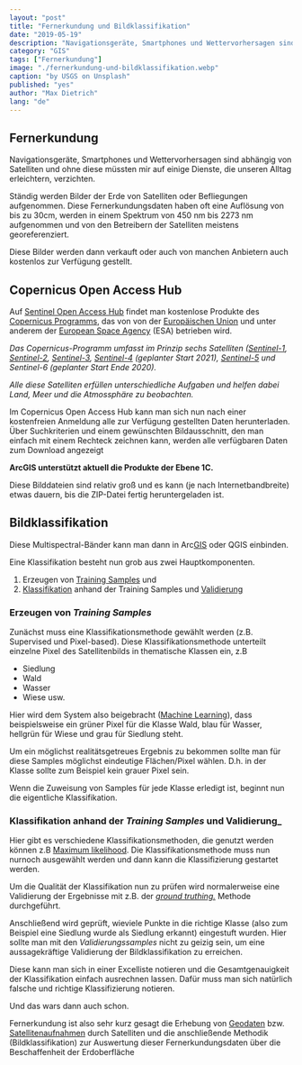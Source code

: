 ```yaml
---
layout: "post"
title: "Fernerkundung und Bildklassifikation"
date: "2019-05-19"
description: "Navigationsgeräte, Smartphones und Wettervorhersagen sind abhängig von Satelliten und ohne diese müssten mir auf einige Dienste, die unseren Alltag erleichtern, verzichten."
category: "GIS"
tags: ["Fernerkundung"]
image: "./fernerkundung-und-bildklassifikation.webp"
caption: "by USGS on Unsplash"
published: "yes"
author: "Max Dietrich"
lang: "de"
---
```



## Fernerkundung

Navigationsgeräte, Smartphones und Wettervorhersagen sind abhängig von Satelliten und ohne diese müssten mir auf einige Dienste, die unseren Alltag erleichtern, verzichten.

Ständig werden Bilder der Erde von Satelliten oder Befliegungen aufgenommen. Diese Fernerkundungsdaten haben oft eine Auflösung von bis zu 30cm, werden in einem Spektrum von 450 nm bis 2273 nm aufgenommen und von den Betreibern der Satelliten meistens georeferenziert.

Diese Bilder werden dann verkauft oder auch von manchen Anbietern auch kostenlos zur Verfügung gestellt.

## Copernicus Open Access Hub

Auf [Sentinel Open Access Hub](https://scihub.copernicus.eu/dhus/#/home) findet man kostenlose Produkte des [Copernicus Programms](https://www.d-copernicus.de/), das von von der [Europäischen Union](https://europa.eu/european-union/index_de) und unter anderem der [European Space Agency](https://www.esa.int/ESA) (ESA) betrieben wird.

_Das Copernicus-Programm umfasst im Prinzip sechs Satelliten ([Sentinel-1](https://de.wikipedia.org/wiki/Sentinel-1), [Sentinel-2](https://de.wikipedia.org/wiki/Sentinel-2), [Sentinel-3](https://de.wikipedia.org/wiki/Sentinel-3), [Sentinel-4](https://de.wikipedia.org/wiki/Sentinel-4) (geplanter Start 2021), [Sentinel-5](https://de.wikipedia.org/wiki/Sentinel-5) und Sentinel-6 (geplanter Start Ende 2020)._

_Alle diese Satelliten erfüllen unterschiedliche Aufgaben und helfen dabei Land, Meer und die Atmossphäre zu beobachten._

Im Copernicus Open Access Hub kann man sich nun nach einer kostenfreien Anmeldung alle zur Verfügung gestellten Daten herunterladen. Über Suchkriterien und einem gewünschten Bildausschnitt, den man einfach mit einem Rechteck zeichnen kann, werden alle verfügbaren Daten zum Download angezeigt

**ArcGIS unterstützt aktuell die Produkte der Ebene 1C.**

Diese Bilddateien sind relativ groß und es kann (je nach Internetbandbreite) etwas dauern, bis die ZIP-Datei fertig heruntergeladen ist.

## Bildklassifikation

Diese Multispectral-Bänder kann man dann in Arc[GIS](/gis/was-ist-gis "Was ist GIS?") oder QGIS einbinden.

Eine Klassifikation besteht nun grob aus zwei Hauptkomponenten.

1.  Erzeugen von [Training Samples](https://pro.arcgis.com/de/pro-app/help/analysis/image-analyst/training-samples-manager.htm) und
2.  [Klassifikation](https://data-science-blog.com/blog/2017/12/20/maschinelles-lernen-klassifikation-vs-regression/) anhand der Training Samples und [Validierung](https://towardsdatascience.com/supervised-machine-learning-model-validation-a-step-by-step-approach-771109ae0253)

### Erzeugen von _Training Samples_

Zunächst muss eine Klassifikationsmethode gewählt werden (z.B. Supervised und Pixel-based). Diese Klassifikationsmethode unterteilt einzelne Pixel des Satellitenbilds in thematische Klassen ein, z.B

*   Siedlung
*   Wald
*   Wasser
*   Wiese usw.

Hier wird dem System also beigebracht ([Machine Learning](https://de.wikipedia.org/wiki/Maschinelles_Lernen)), dass beispielsweise ein grüner Pixel für die Klasse Wald, blau für Wasser, hellgrün für Wiese und grau für Siedlung steht.

Um ein möglichst realitätsgetreues Ergebnis zu bekommen sollte man für diese Samples möglichst eindeutige Flächen/Pixel wählen. D.h. in der Klasse sollte zum Beispiel kein grauer Pixel sein.

Wenn die Zuweisung von Samples für jede Klasse erledigt ist, beginnt nun die eigentliche Klassifikation.

### Klassifikation anhand der _Training Samples_ und Validierung_

Hier gibt es verschiedene Klassifikationsmethoden, die genutzt werden können z.B [Maximum likelihood](https://de.wikipedia.org/wiki/Maximum-Likelihood-Methode). Die Klassifikationsmethode muss nun nurnoch ausgewählt werden und dann kann die Klassifizierung gestartet werden.

Um die Qualität der Klassifikation nun zu prüfen wird normalerweise eine Validierung der Ergebnisse mit z.B. der [_ground truthing._](https://de.wikipedia.org/wiki/Ground_Truth) Methode durchgeführt.

Anschließend wird geprüft, wieviele Punkte in die richtige Klasse (also zum Beispiel eine Siedlung wurde als Siedlung erkannt) eingestuft wurden. Hier sollte man mit den _Validierungssamples_ nicht zu geizig sein, um eine aussagekräftige Validierung der Bildklassifikation zu erreichen.

Diese kann man sich in einer Excelliste notieren und die Gesamtgenauigkeit der Klassifikation einfach ausrechnen lassen. Dafür muss man sich natürlich falsche und richtige Klassifizierung notieren.

Und das wars dann auch schon.

Fernerkundung ist also sehr kurz gesagt die Erhebung von [Geodaten](/gis/was-sind-geodaten/ "Was sind Geodaten?") bzw. [Satellitenaufnahmen](/gis/hochaufloesende-satellitenbilder-downloaden/ "Hochaufloesende Satellitenbilder downloaden") durch Satelliten und die anschließende Methodik (Bildklassifikation) zur Auswertung dieser Fernerkundungsdaten über die Beschaffenheit der Erdoberfläche